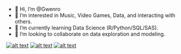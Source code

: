 - 👋 Hi, I’m @Gwenro
- 👀 I’m interested in Music, Video Games, Data, and interacting with others.
- 🌱 I’m currently learning Data Science (R/Python/SQL/SAS).
- 💞️ I’m looking to collaborate on data exploration and modeling.

[![alt text][1.1]][1]
[![alt text][2.1]][2]
[![alt text][3.1]][3]

<!-- links to social media icons -->

<!-- icons with padding -->

[1.1]: https://imgur.com/PXyIkWx.png (linkedin icon with padding)
[2.1]: https://imgur.com/JLLlB5S.png (twitter icon with padding)
[3.1]: https://imgur.com/PGt2xVY.png (facebook icon with padding)

<!-- links to social media accounts -->

[1]: https://www.linkedin.com/in/benjamin-rockoff-7b225447
[2]: https://twitter.com/YeowzaMeowza
[3]: https://www.facebook.com/profile.php?id=1607058095
